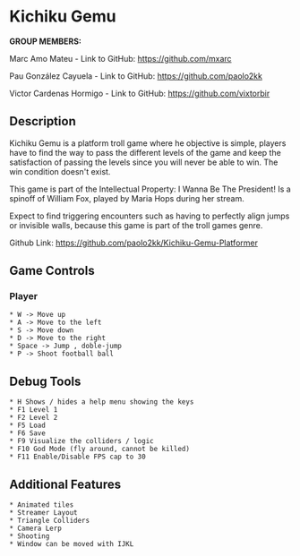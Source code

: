 # Kichiku Gemu

**GROUP MEMBERS:**

Marc Amo Mateu - Link to GitHub: https://github.com/mxarc

Pau González Cayuela - Link to GitHub: https://github.com/paolo2kk

Victor Cardenas Hormigo - Link to GitHub: https://github.com/vixtorbir

## Description

Kichiku Gemu is a platform troll game where he objective is simple, players have to find the way to pass the different levels of the game and keep the satisfaction of passing the levels since you will never be 
able to win. The win condition doesn't exist.


This game is part of the Intellectual Property: I Wanna Be The President! Is a spinoff of William Fox, played by Maria Hops during her stream.

Expect to find triggering encounters such as having to perfectly align jumps or invisible walls, because this game is part of the troll games genre.

Github Link: https://github.com/paolo2kk/Kichiku-Gemu-Platformer

## Game Controls   
### Player
    * W -> Move up
    * A -> Move to the left
    * S -> Move down
    * D -> Move to the right
    * Space -> Jump , doble-jump
    * P -> Shoot football ball
## Debug Tools
    * H Shows / hides a help menu showing the keys
    * F1 Level 1
    * F2 Level 2
    * F5 Load
    * F6 Save
    * F9 Visualize the colliders / logic
    * F10 God Mode (fly around, cannot be killed)
    * F11 Enable/Disable FPS cap to 30

## Additional Features
    * Animated tiles
    * Streamer Layout
    * Triangle Colliders
    * Camera Lerp
    * Shooting
    * Window can be moved with IJKL
